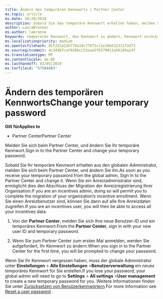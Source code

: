 ```yaml
---
title: Ändern des temporären Kennworts | Partner Center
ms.topic: article
ms.date: 10/29/2018
description: Sobald Sie das temporäre Kennwort erhalten haben, melden Sie sich bei Partner Center an, und ändern Sie es.
author: LauraBrenner
ms.author: labrenne
Keywords: temporäres Kennwort, das Kennwort zu ändern, Kennwort zurücksetzen
ms.localizationpriority: medium
ms.openlocfilehash: 85f222a22b779a19c776f5c11e18e532311fa3f3
ms.sourcegitcommit: 4c34d6fcaf020bcc53eaa5f0379011a56149a14f
ms.translationtype: MT
ms.contentlocale: de-DE
ms.lasthandoff: 03/05/2019
ms.locfileid: "57584483"
---
```

# <a name="change-your-temporary-password"></a><span data-ttu-id="68645-104">Ändern des temporären Kennworts</span><span class="sxs-lookup"><span data-stu-id="68645-104">Change your temporary password</span></span>

<span data-ttu-id="68645-105">**Gilt für**</span><span class="sxs-lookup"><span data-stu-id="68645-105">**Applies to**</span></span>

-  <span data-ttu-id="68645-106">Partner Center</span><span class="sxs-lookup"><span data-stu-id="68645-106">Partner Center</span></span>

<span data-ttu-id="68645-107">Melden Sie sich beim Partner Center, und ändern Sie Ihr temporäre Kennwort.</span><span class="sxs-lookup"><span data-stu-id="68645-107">Sign in to the Partner Center and change your temporary password.</span></span>

<span data-ttu-id="68645-108">Sobald Sie Ihr temporäre Kennwort erhalten aus den globalen Administrator, melden Sie sich beim Partner Center, und ändern Sie ihn.</span><span class="sxs-lookup"><span data-stu-id="68645-108">As soon as you receive your temporary password from the global admin, Sign in to the Partner Center and change it.</span></span> <span data-ttu-id="68645-109">Wenn Sie ein Anreizadministrator sind, ermöglicht dies den Abschluss der Migration der Anreizregistrierung Ihrer Organisation.</span><span class="sxs-lookup"><span data-stu-id="68645-109">If you are an incentives admin, doing so will permit you to complete the migration of your organization’s incentive enrollment.</span></span> <span data-ttu-id="68645-110">Wenn Sie einen Anreizbenutzer sind, können Sie dann auf alle Ihre Anreizdaten zugreifen.</span><span class="sxs-lookup"><span data-stu-id="68645-110">If you are an incentives user, you will then be able to access all your incentives data.</span></span>

1.  <span data-ttu-id="68645-111">Von der **Partner Center**, melden Sie sich Ihre neue Benutzer-ID und ein temporäres Kennwort.</span><span class="sxs-lookup"><span data-stu-id="68645-111">From the **Partner Center**, sign in with your new user ID and temporary password.</span></span>

2.  <span data-ttu-id="68645-112">Wenn Sie zum Partner Center zum ersten Mal anmelden, werden Sie aufgefordert, Ihr Kennwort zu ändern.</span><span class="sxs-lookup"><span data-stu-id="68645-112">When you sign in to the Partner Center for the first time, you will be prompted to change your password.</span></span>

<span data-ttu-id="68645-113">Wenn Sie Ihr Kennwort vergessen haben, muss der globale Administrator unter **Einstellungen** > **Alle Einstellungen** >**Benutzerverwaltung** ein neues temporäres Kennwort für Sie erstellen.</span><span class="sxs-lookup"><span data-stu-id="68645-113">If you lose your password, your global admin will need to go to  **Settings** > **All settings** >**User management** to create a new temporary password for you.</span></span>
<span data-ttu-id="68645-114">Weitere Informationen finden Sie unter [Zurücksetzen von Benutzerkennwörtern](reset-a-user-password.md).</span><span class="sxs-lookup"><span data-stu-id="68645-114">For more information see [Reset a user password](reset-a-user-password.md) .</span></span>


 

 




